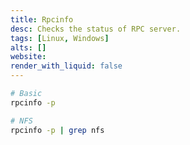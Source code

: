 ```yaml
---
title: Rpcinfo
desc: Checks the status of RPC server.
tags: [Linux, Windows]
alts: []
website:
render_with_liquid: false
---
```


```sh
# Basic
rpcinfo -p

# NFS
rpcinfo -p | grep nfs
```